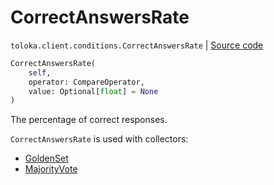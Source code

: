 # CorrectAnswersRate
`toloka.client.conditions.CorrectAnswersRate` | [Source code](https://github.com/Toloka/toloka-kit/blob/v1.2.0.post1/src/client/conditions.py#L156)

```python
CorrectAnswersRate(
    self,
    operator: CompareOperator,
    value: Optional[float] = None
)
```

The percentage of correct responses.


`CorrectAnswersRate` is used with collectors:
- [GoldenSet](toloka.client.collectors.GoldenSet.md)
- [MajorityVote](toloka.client.collectors.MajorityVote.md)

